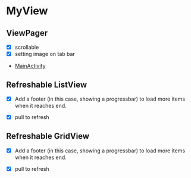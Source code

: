 MyView
===================


## ViewPager
- [x] scrollable
- [x] setting image on tab bar
- [MainActivity]

## Refreshable ListView
  - [x] Add a footer (in this case, showing a progressbar) to load more items when it reaches end.
  - [x] pull to refresh
  

## Refreshable GridView
  - [x] Add a footer (in this case, showing a progressbar) to load more items when it reaches end.
  - [x] pull to refresh
  
  
   [MainActivity]:<https://github.com/Catherine22/MyView/blob/master/src/com/catherine/MainActivity.java>
   